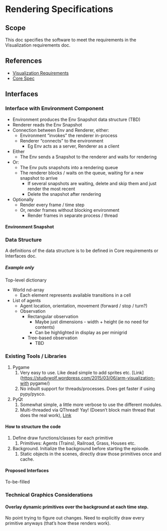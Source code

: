 # Rendering Specifications

## Scope
This doc specifies the software to meet the requirements in the Visualization requirements doc.

## References
- [Visualization Requirements](visualization)
- [Core Spec](./core)

## Interfaces
### Interface with Environment Component

- Environment produces the Env Snapshot data structure (TBD)
- Renderer reads the Env Snapshot
- Connection between Env and Renderer, either:
    - Environment “invokes” the renderer in-process
    - Renderer “connects” to the environment
        - Eg Env acts as a server, Renderer as a client
- Either
    - The Env sends a Snapshot to the renderer and waits for rendering
- Or:
    - The Env puts snapshots into a rendering queue
    - The renderer blocks / waits on the queue, waiting for a new snapshot to arrive
        - If several snapshots are waiting, delete and skip them and just render the most recent
        - Delete the snapshot after rendering
- Optionally
    - Render every frame / time step
    - Or, render frames without blocking environment
        - Render frames in separate process / thread

#### Environment Snapshot

### Data Structure

A definitions of the data structure is to be defined in Core requirements or Interfaces doc.



##### Example only
 
Top-level dictionary
 - World nd-array
    - Each element represents available transitions in a cell
 - List of agents
    - Agent location, orientation, movement (forward / stop / turn?)
    - Observation
        - Rectangular observation
            - Maybe just dimensions - width + height (ie no need for contents)
            - Can be highlighted in display as per minigrid
        - Tree-based observation
            - TBD

### Existing Tools / Libraries
1. Pygame
    1. Very easy to use. Like dead simple to add sprites etc. [Link](https://studywolf.wordpress.com/2015/03/06/arm-visualization-with pygame/)
    2. No inbuilt support for threads/processes. Does get faster if using pypy/pysco.
2. PyQt
    1. Somewhat simple, a little more verbose to use the different modules.
    2. Multi-threaded via QThread! Yay! (Doesn’t block main thread that does the real work), [Link](https://nikolak.com/pyqt-threading-tutorial/)

#### How to structure the code

1. Define draw functions/classes for each primitive
    1. Primitives: Agents (Trains), Railroad, Grass, Houses etc.
2. Background. Initialize the background before starting the episode.
    1. Static objects in the scenes, directly draw those primitives once and cache.

#### Proposed Interfaces
To-be-filled

### Technical Graphics Considerations

#### Overlay dynamic primitives over the background at each time step.

No point trying to figure out changes. Need to explicitly draw every primitive anyways (that’s how these renders work).

